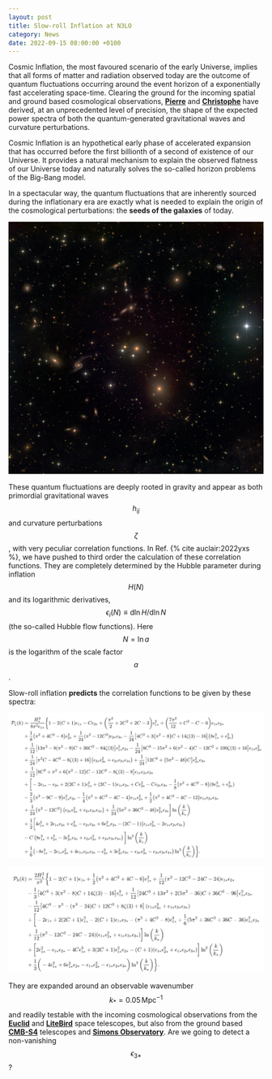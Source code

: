 ```yaml
---
layout: post
title: Slow-roll Inflation at N3LO
category: News
date: 2022-09-15 08:00:00 +0100
---
```


Cosmic Inflation, the most favoured scenario of the early Universe,
implies that all forms of matter and radiation observed today are the
outcome of quantum fluctuations occurring around the event horizon of a
exponentially fast accelerating space-time. Clearing the ground for
the incoming spatial and ground based cosmological observations,
[**Pierre**](/members/auclair.html) and
[**Christophe**](/members/chris.html) have derived, at an
unprecedented level of precision, the shape of the expected power
spectra of both the quantum-generated gravitational waves and
curvature perturbations.

Cosmic Inflation is an hypothetical early phase of accelerated
expansion that has occurred before the first billionth of a second of
existence of our Universe. It provides a natural mechanism to explain
the observed flatness of our Universe today and naturally solves the
so-called horizon problems of the Big-Bang model.

In a spectacular way, the quantum fluctuations that are inherently
sourced during the inflationary era are exactly what is needed to
explain the origin of the cosmological perturbations: the **seeds of the
galaxies** of today.

![ngc83](/assets/images/2205.12608/ngc83.jpg "Galaxy Group NGC80")

These quantum fluctuations are deeply rooted in gravity and appear as
both primordial gravitational waves $$h_{ij}$$ and curvature
perturbations $$\zeta$$, with very peculiar correlation functions. In
Ref. {% cite auclair:2022yxs %}, we have pushed to third order the
calculation of these correlation functions. They are completely
determined by the Hubble parameter during inflation $$H(N)$$ and its
logarithmic derivatives, $$\epsilon_i(N) \equiv \mathrm{d}\ln H /
\mathrm{d} \ln N$$ (the so-called Hubble flow functions). Here $$N=\ln a$$
is the logarithm of the scale factor $$a$$.

Slow-roll inflation **predicts** the correlation functions to be
given by these spectra:

![pzeta](/assets/images/2205.12608/pzeta.png "Scalar Power Spectrum")

![ph](/assets/images/2205.12608/ph.png "Tensor Power Spectrum")

They are expanded around an observable wavenumber
$$k_*=0.05\,\mathrm{Mpc}^{-1}$$ and readily testable with the
incoming cosmological observations from the
[**Euclid**](https://en.wikipedia.org/wiki/Euclid_(spacecraft)) and
[**LiteBird**](https://en.wikipedia.org/wiki/LiteBIRD) space
telescopes, but also from the ground based
[**CMB-S4**](https://cmb-s4.org/) telescopes and [**Simons
Observatory**](https://en.wikipedia.org/wiki/Simons_Observatory). Are
we going to detect a non-vanishing $$\epsilon_{3*}$$?